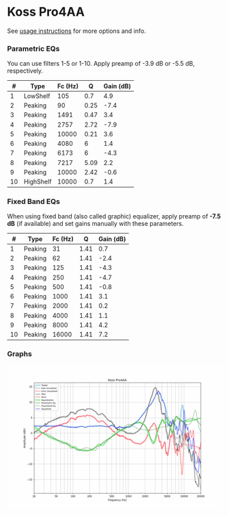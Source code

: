 # Koss Pro4AA
See [usage instructions](https://github.com/jaakkopasanen/AutoEq#usage) for more options and info.

### Parametric EQs
You can use filters 1-5 or 1-10. Apply preamp of -3.9 dB or -5.5 dB, respectively.

|   # | Type      |   Fc (Hz) |    Q |   Gain (dB) |
|-----|-----------|-----------|------|-------------|
|   1 | LowShelf  |       105 | 0.7  |         4.9 |
|   2 | Peaking   |        90 | 0.25 |        -7.4 |
|   3 | Peaking   |      1491 | 0.47 |         3.4 |
|   4 | Peaking   |      2757 | 2.72 |        -7.9 |
|   5 | Peaking   |     10000 | 0.21 |         3.6 |
|   6 | Peaking   |      4080 | 6    |         1.4 |
|   7 | Peaking   |      6173 | 6    |        -4.3 |
|   8 | Peaking   |      7217 | 5.09 |         2.2 |
|   9 | Peaking   |     10000 | 2.42 |        -0.6 |
|  10 | HighShelf |     10000 | 0.7  |         1.4 |

### Fixed Band EQs
When using fixed band (also called graphic) equalizer, apply preamp of **-7.5 dB** (if available) and set gains manually with these parameters.

|   # | Type    |   Fc (Hz) |    Q |   Gain (dB) |
|-----|---------|-----------|------|-------------|
|   1 | Peaking |        31 | 1.41 |         0.7 |
|   2 | Peaking |        62 | 1.41 |        -2.4 |
|   3 | Peaking |       125 | 1.41 |        -4.3 |
|   4 | Peaking |       250 | 1.41 |        -4.7 |
|   5 | Peaking |       500 | 1.41 |        -0.8 |
|   6 | Peaking |      1000 | 1.41 |         3.1 |
|   7 | Peaking |      2000 | 1.41 |         0.2 |
|   8 | Peaking |      4000 | 1.41 |         1.1 |
|   9 | Peaking |      8000 | 1.41 |         4.2 |
|  10 | Peaking |     16000 | 1.41 |         7.2 |

### Graphs
![](./Koss%20Pro4AA.png)
